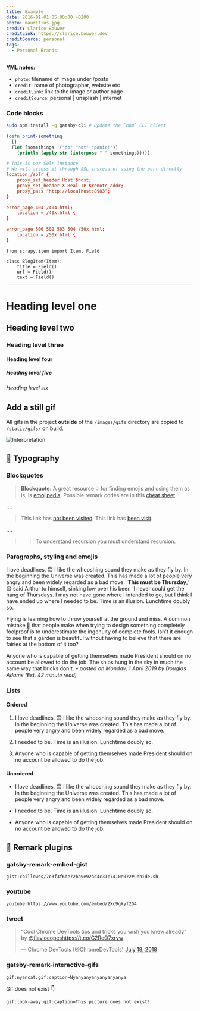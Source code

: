 ```yaml
---
title: Example
date: 2016-01-01 05:00:00 +0200
photo: mauritius.jpg
credit: Clarice Bouwer
creditLink: https://clarice.bouwer.dev
creditSource: personal
tags:
  - Personal Brands
---
```


**YML notes:**
* `photo`: filename of image under /posts
* `credit`: name of photographer, website etc
* `creditLink`: link to the image or author page
* `creditSource`: personal | unsplash | internet

### Code blocks

```bash
sudo npm install -g gatsby-cli # Update the `npm` CLI client
```

```clojure
(defn print-something
  []
  (let [somethings '("do" "not" "panic!")]
    (println (apply str (interpose " " somethings)))))
```


```nginx:title=nginx.conf
# This is our Solr instance
# We will access it through SSL instead of using the port directly
location /solr {
    proxy_set_header Host $host;
    proxy_set_header X-Real-IP $remote_addr;
    proxy_pass "http://localhost:8983";
}

error_page 404 /404.html;
    location = /40x.html {
}

error_page 500 502 503 504 /50x.html;
    location = /50x.html {
}
```

```python{numberLines: true}
from scrapy.item import Item, Field

class BlogItem(Item):
    title = Field()
    url = Field()
    text = Field()
```

---

# Heading level one

## Heading level two

### Heading level three

#### Heading level four

##### Heading level five

###### Heading level six

## Add a still gif

All gifs in the project **outside** of the `/images/gifs` directory are copied to `/static/gifs/` on build.

![Interpretation](/static/gifs/endianness.gif "Example of a 32-bit integer committed to memory differently for big-endian and little-endian")

## :art: Typography

### Blockquotes

> **Blockquote:**
> A great resource :bulb: for finding emojis and using them as is, is [emojipedia](https://emojipedia.org/).
> Possible remark codes are in this [cheat sheet](https://www.webfx.com/tools/emoji-cheat-sheet/).

....

> This link has [not been visited](http://you-aint-going-nowhere.ever).
> This link has [been visit](/#).

....

> > To understand recursion you must understand recursion.

### Paragraphs, styling and emojis
I love deadlines. :innocent: I like the whooshing sound they make as they fly by. In the beginning the Universe was created. This has made a lot of people very angry and been widely regarded as a bad move. '**This must be Thursday**,' :smile: said Arthur to himself, sinking low over his beer. 'I never could get the hang of Thursdays. I may not have gone where I intended to go, but I think I have ended up where I needed to be. Time is an illusion. Lunchtime doubly so.

Flying is learning how to throw yourself at the ground and miss. A common mistake :green_heart: that people make when trying to design something completely foolproof is to underestimate the ingenuity of complete fools. Isn't it enough to see that a garden is beautiful without having to believe that there are fairies at the bottom of it too?

Anyone who is capable of getting themselves made President should on no account be allowed to do the job. The ships hung in the sky in much the same way that bricks don't. :skull:
*posted on Monday, 1 April 2019 by Douglas Adams (Est. 42 minute read)*

### Lists

#### Ordered

1. I love deadlines. :innocent: I like the whooshing sound they make as they fly by. In the beginning the Universe was created.
   This has made a lot of people very angry and been widely regarded as a bad move.

1. I needed to be. Time is an illusion. Lunchtime doubly so.

1. Anyone who is capable of getting themselves made President should on no account be allowed to do the job.

#### Unordered

* I love deadlines. :innocent: I like the whooshing sound they make as they fly by. In the beginning the Universe was created.
  This has made a lot of people very angry and been widely regarded as a bad move.

* I needed to be. Time is an illusion. Lunchtime doubly so.

* Anyone who is capable of getting themselves made President should on no account be allowed to do the job.


## :tada: Remark plugins

### gatsby-remark-embed-gist

`gist:cbillowes/7c3f3f6de72ba9e92ad4c31c7410e072#unhide.sh`

### youtube

`youtube:https://www.youtube.com/embed/2Xc9gXyf2G4`

### tweet

<blockquote class="twitter-tweet" data-lang="en"><p lang="en" dir="ltr">&quot;Cool Chrome DevTools tips and tricks you wish you knew already&quot; by <a href="https://twitter.com/flaviocopes?ref_src=twsrc%5Etfw">@flaviocopes</a><a href="https://t.co/G2ReQ7xrvw">https://t.co/G2ReQ7xrvw</a></p>&mdash; Chrome DevTools (@ChromeDevTools) <a href="https://twitter.com/ChromeDevTools/status/1019627868500955137?ref_src=twsrc%5Etfw">July 18, 2018</a></blockquote>

### gatsby-remark-interactive-gifs

`gif:nyancat.gif:caption=Nyanyanyanyanyanyanya`

Gif does not exist :point_down:

`gif:look-away.gif:caption=This picture does not exist!`
